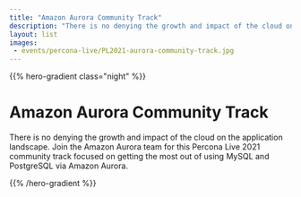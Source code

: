 ```yaml
---
title: "Amazon Aurora Community Track"
description: "There is no denying the growth and impact of the cloud on the application landscape. Join the Amazon Aurora team for this Percona Live 2021 community track focused on getting the most out of using MySQL and PostgreSQL  via Amazon Aurora."
layout: list
images:
 - events/percona-live/PL2021-aurora-community-track.jpg
---
```


{{% hero-gradient class="night" %}}

# Amazon Aurora Community Track

There is no denying the growth and impact of the cloud on the application landscape.  Join the Amazon Aurora team for this Percona Live 2021 community track focused on getting the most out of using MySQL and PostgreSQL  via Amazon Aurora.

{{% /hero-gradient %}}

